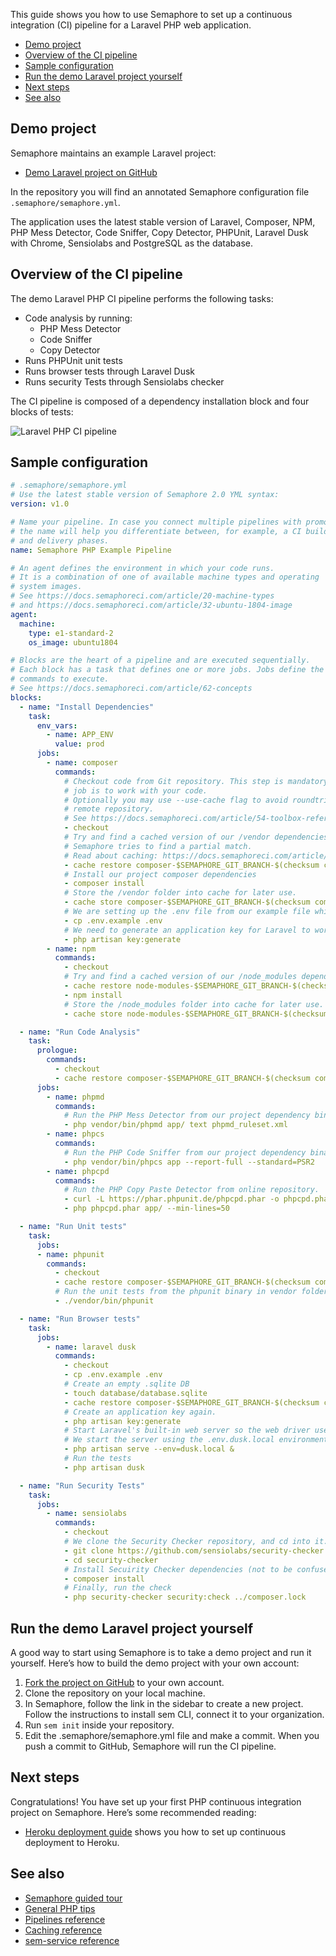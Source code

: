 This guide shows you how to use Semaphore to set up a continuous integration
(CI) pipeline for a Laravel PHP web application.

- [Demo project](#demo-project)
- [Overview of the CI pipeline](#overview-of-the-ci-pipeline)
- [Sample configuration](#sample-configuration)
- [Run the demo Laravel project yourself](#run-the-demo-laravel-project-yourself)
- [Next steps](#next-steps)
- [See also](#see-also)

## Demo project

Semaphore maintains an example Laravel project:

- [Demo Laravel project on GitHub][demo-project]

In the repository you will find an annotated Semaphore configuration file
`.semaphore/semaphore.yml`.

The application uses the latest stable version of Laravel, Composer, NPM, PHP
Mess Detector, Code Sniffer, Copy Detector, PHPUnit, Laravel Dusk with
Chrome, Sensiolabs and PostgreSQL as the database.

## Overview of the CI pipeline

The demo Laravel PHP CI pipeline performs the following tasks:

- Code analysis by running:
  - PHP Mess Detector
  - Code Sniffer
  - Copy Detector
- Runs PHPUnit unit tests
- Runs browser tests through Laravel Dusk
- Runs security Tests through Sensiolabs checker

The CI pipeline is composed of a dependency installation block and four blocks
of tests:

![Laravel PHP CI pipeline](https://github.com/semaphoreci-demos/semaphore-demo-php-laravel/raw/master/public/ci-pipeline.png)

## Sample configuration

``` yaml
# .semaphore/semaphore.yml
# Use the latest stable version of Semaphore 2.0 YML syntax:
version: v1.0

# Name your pipeline. In case you connect multiple pipelines with promotions,
# the name will help you differentiate between, for example, a CI build phase
# and delivery phases.
name: Semaphore PHP Example Pipeline

# An agent defines the environment in which your code runs.
# It is a combination of one of available machine types and operating
# system images.
# See https://docs.semaphoreci.com/article/20-machine-types
# and https://docs.semaphoreci.com/article/32-ubuntu-1804-image
agent:
  machine:
    type: e1-standard-2
    os_image: ubuntu1804

# Blocks are the heart of a pipeline and are executed sequentially.
# Each block has a task that defines one or more jobs. Jobs define the
# commands to execute.
# See https://docs.semaphoreci.com/article/62-concepts
blocks:
  - name: "Install Dependencies"
    task:
      env_vars:
        - name: APP_ENV
          value: prod
      jobs:
        - name: composer
          commands:
            # Checkout code from Git repository. This step is mandatory if the
            # job is to work with your code.
            # Optionally you may use --use-cache flag to avoid roundtrip to
            # remote repository.
            # See https://docs.semaphoreci.com/article/54-toolbox-reference#libcheckout
            - checkout
            # Try and find a cached version of our /vendor dependencies folder.
            # Semaphore tries to find a partial match.
            # Read about caching: https://docs.semaphoreci.com/article/54-toolbox-reference#cache
            - cache restore composer-$SEMAPHORE_GIT_BRANCH-$(checksum composer.lock),composer-$SEMAPHORE_GIT_BRANCH,composer-master
            # Install our project composer dependencies
            - composer install
            # Store the /vendor folder into cache for later use.
            - cache store composer-$SEMAPHORE_GIT_BRANCH-$(checksum composer.lock) vendor
            # We are setting up the .env file from our example file which contains Semaphore DB data and proper app URL
            - cp .env.example .env
            # We need to generate an application key for Laravel to work.
            - php artisan key:generate
        - name: npm
          commands:
            - checkout
            # Try and find a cached version of our /node_modules dependencies folder.
            - cache restore node-modules-$SEMAPHORE_GIT_BRANCH-$(checksum package-lock.json),node-modules-$SEMAPHORE_GIT_BRANCH,node-modules-master
            - npm install
            # Store the /node_modules folder into cache for later use.
            - cache store node-modules-$SEMAPHORE_GIT_BRANCH-$(checksum package-lock.json),node-modules-$SEMAPHORE_GIT_BRANCH,node-modules-master node_modules

  - name: "Run Code Analysis"
    task:
      prologue:
        commands:
          - checkout
          - cache restore composer-$SEMAPHORE_GIT_BRANCH-$(checksum composer.lock),composer-$SEMAPHORE_GIT_BRANCH,composer-master
      jobs:
        - name: phpmd
          commands:
            # Run the PHP Mess Detector from our project dependency binary
            - php vendor/bin/phpmd app/ text phpmd_ruleset.xml
        - name: phpcs
          commands:
            # Run the PHP Code Sniffer from our project dependency binary
            - php vendor/bin/phpcs app --report-full --standard=PSR2
        - name: phpcpd
          commands:
            # Run the PHP Copy Paste Detector from online repository.
            - curl -L https://phar.phpunit.de/phpcpd.phar -o phpcpd.phar
            - php phpcpd.phar app/ --min-lines=50

  - name: "Run Unit tests"
    task:
      jobs:
      - name: phpunit
        commands:
          - checkout
          - cache restore composer-$SEMAPHORE_GIT_BRANCH-$(checksum composer.lock),composer-$SEMAPHORE_GIT_BRANCH,composer-master
          # Run the unit tests from the phpunit binary in vendor folder
          - ./vendor/bin/phpunit

  - name: "Run Browser tests"
    task:
      jobs:
        - name: laravel dusk
          commands:
            - checkout
            - cp .env.example .env
            # Create an empty .sqlite DB
            - touch database/database.sqlite
            - cache restore composer-$SEMAPHORE_GIT_BRANCH-$(checksum composer.lock),composer-$SEMAPHORE_GIT_BRANCH,composer-master
            # Create an application key again.
            - php artisan key:generate
            # Start Laravel's built-in web server so the web driver used by Dusk can connect.
            # We start the server using the .env.dusk.local environment file that uses SQLITE.
            - php artisan serve --env=dusk.local &
            # Run the tests
            - php artisan dusk

  - name: "Run Security Tests"
    task:
      jobs:
        - name: sensiolabs
          commands:
            - checkout
            # We clone the Security Checker repository, and cd into it.
            - git clone https://github.com/sensiolabs/security-checker.git
            - cd security-checker
            # Install Secuirity Checker dependencies (not to be confused by our project dependencies)
            - composer install
            # Finally, run the check
            - php security-checker security:check ../composer.lock
```

## Run the demo Laravel project yourself

A good way to start using Semaphore is to take a demo project and run it
yourself. Here’s how to build the demo project with your own account:

1. [Fork the project on GitHub][demo-project] to your own account.
2. Clone the repository on your local machine.
3. In Semaphore, follow the link in the sidebar to create a new project.
   Follow the instructions to install sem CLI, connect it to your
   organization.
4. Run `sem init` inside your repository.
5. Edit the .semaphore/semaphore.yml file and make a commit. When you push a
   commit to GitHub, Semaphore will run the CI pipeline.

## Next steps

Congratulations! You have set up your first PHP continuous integration
project on Semaphore. Here’s some recommended reading:

- [Heroku deployment guide][heroku-guide] shows you how to set up continuous
deployment to Heroku.

## See also

- [Semaphore guided tour][guided-tour]
- [General PHP tips][php-guide]
- [Pipelines reference][pipelines-ref]
- [Caching reference][cache-ref]
- [sem-service reference][sem-service]

[demo-project]: https://github.com/semaphoreci-demos/semaphore-demo-php-laravel
[php-guide]: https://docs.semaphoreci.com/article/84-language-php
[guided-tour]: https://docs.semaphoreci.com/category/56-guided-tour
[pipelines-ref]: https://docs.semaphoreci.com/article/50-pipeline-yaml
[cache-ref]: https://docs.semaphoreci.com/article/54-toolbox-reference#cache
[sem-service]: https://docs.semaphoreci.com/article/132-sem-service-managing-databases-and-services-on-linux
[heroku-guide]: https://docs.semaphoreci.com/article/100-heroku-deployment

